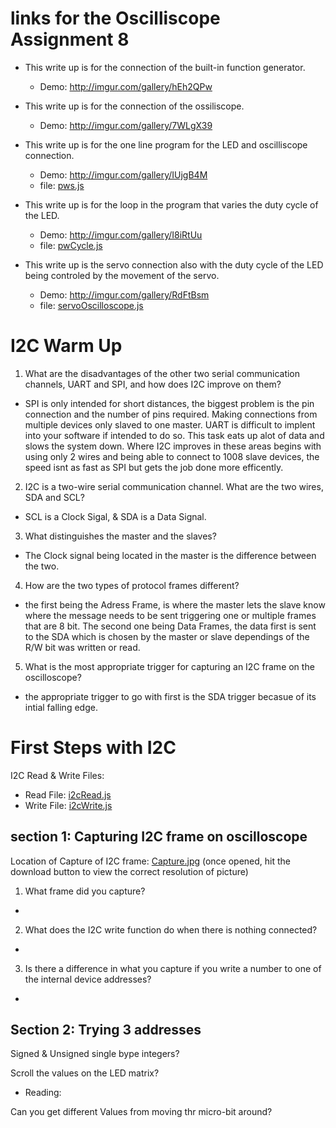 # links for the Oscilliscope Assignment 8
  - This write up is for the connection of the built-in function generator.
    - Demo: http://imgur.com/gallery/hEh2QPw
    
  - This write up is for the connection of the ossiliscope.
    - Demo: http://imgur.com/gallery/7WLgX39
   
  - This write up is for the one line program for the LED and oscilliscope connection.
    - Demo: http://imgur.com/gallery/IUjgB4M
    - file: [pws.js](pws.js)
  
  - This write up is for the loop in the program that varies the duty cycle of the LED.
    - Demo: http://imgur.com/gallery/I8iRtUu
    - file: [pwCycle.js](pwCycle.js)
  
  - This write up is the servo connection also with the duty cycle of the LED being controled by the movement of the servo.
    - Demo: http://imgur.com/gallery/RdFtBsm
    - file: [servoOscilloscope.js](servoOscilloscope.js)

# I2C Warm Up 
1. What are the disadvantages of the other two serial communication channels, UART and SPI, and how does I2C improve on them?
 - SPI is only intended for short distances, the biggest problem is the pin connection and the number of pins required. Making connections from multiple devices only slaved to one master.  UART is difficult to implent into your software if intended to do so.  This task eats up alot of data and slows the system down.  Where I2C improves in these areas begins with using only 2 wires and being able to connect to 1008 slave devices, the speed isnt as fast as SPI but gets the job done more efficently.
2. I2C is a two-wire serial communication channel. What are the two wires, SDA and SCL? 
 - SCL is a Clock Sigal, & SDA is a Data Signal.
3. What distinguishes the master and the slaves? 
 - The Clock signal being located in the master is the difference between the two.
4. How are the two types of protocol frames different?
 - the first being the Adress Frame, is where the master lets the slave know where the message needs to be sent triggering one or multiple frames that are 8 bit. The second one being Data Frames, the data first is sent to the SDA which is chosen by the master or slave dependings of the R/W bit was written or read.
5. What is the most appropriate trigger for capturing an I2C frame on the oscilloscope?
 - the appropriate trigger to go with first is the SDA trigger becasue of its intial falling edge.
# First Steps with I2C

I2C Read & Write Files:
- Read File: [i2cRead.js](i2cRead.js)
- Write File: [i2cWrite.js](i2cWrite.js)

## section 1: Capturing I2C frame on oscilloscope

Location of Capture of I2C frame: [Capture.jpg](Capture.jpg) (once opened, hit the download button to view the correct resolution of picture)

1. What frame did you capture?
- 
2. What does the I2C write function do when there is nothing connected?
- 
3. Is there a difference in what you capture if you write a number to one of the internal device addresses?
-
## Section 2: Trying 3 addresses

Signed & Unsigned single bype integers?

Scroll the values on the LED matrix?
 - Reading:

Can you get different Values from moving thr micro-bit around?

 
 
 
